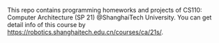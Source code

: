 This repo contains programming homeworks and projects of CS110: Computer Architecture (SP 21) @ShanghaiTech University. You can get detail info of this course by https://robotics.shanghaitech.edu.cn/courses/ca/21s/.
